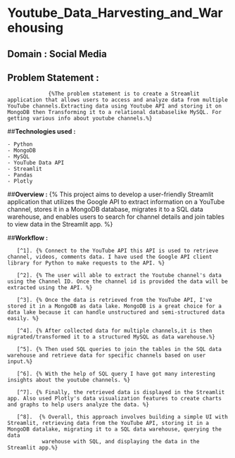 # **Youtube_Data_Harvesting_and_Warehousing**

## **Domain : Social Media**

## **Problem Statement :**

                 {%The problem statement is to create a Streamlit application that allows users to access and analyze data from multiple YouTube channels.Extracting data using Youtube API and storing it on MongoDB then Transforming it to a relational databaselike MySQL. For getting various info about youtube channels.%}

##**Technologies used :**

    - Python
    - MongoDB
    - MySQL
    - YouTube Data API
    - Streamlit
    - Pandas
    - Plotly

##**Overview :**
{% This project aims to develop a user-friendly Streamlit application that utilizes the Google API to extract information on a YouTube channel, stores it in a MongoDB database, migrates it to a SQL data warehouse, and enables users to search for channel details and join tables to view data in the Streamlit app. %}

##**Workflow :**

       [^1]. {% Connect to the YouTube API this API is used to retrieve channel, videos, comments data. I have used the Google API client library for Python to make requests to the API. %}
       
       [^2]. {% The user will able to extract the Youtube channel's data using the Channel ID. Once the channel id is provided the data will be extracted using the API. %}
       
       [^3]. {% Once the data is retrieved from the YouTube API, I've stored it in a MongoDB as data lake. MongoDB is a great choice for a data lake because it can handle unstructured and semi-structured data easily. %}
       
       [^4]. {% After collected data for multiple channels,it is then migrated/transformed it to a structured MySQL as data warehouse.%}
       
       [^5]. {% Then used SQL queries to join the tables in the SQL data warehouse and retrieve data for specific channels based on user input.%}
       
       [^6]. {% With the help of SQL query I have got many interesting insights about the youtube channels. %}
       
       [^7]. {% Finally, the retrieved data is displayed in the Streamlit app. Also used Plotly's data visualization features to create charts and graphs to help users analyze the data. %}

       [^8].  {% Overall, this approach involves building a simple UI with Streamlit, retrieving data from the YouTube API, storing it in a MongoDB datalake, migrating it to a SQL data warehouse, querying the data 
               warehouse with SQL, and displaying the data in the Streamlit app.%}

